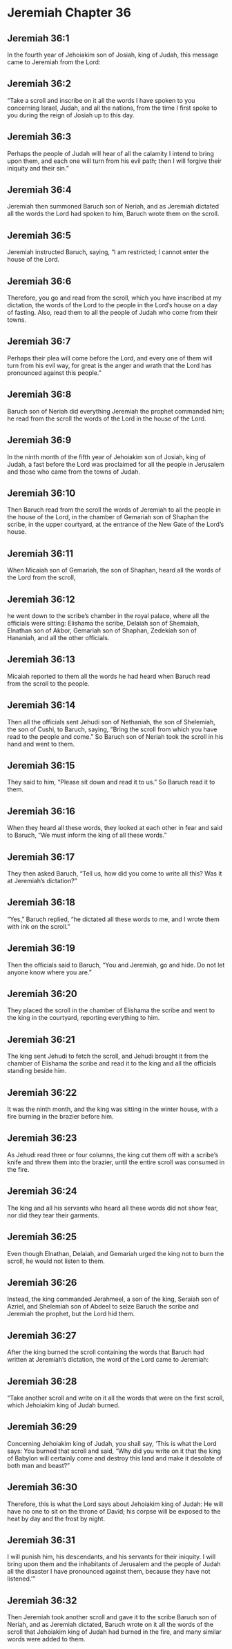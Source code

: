 # Jeremiah Chapter 36

## Jeremiah 36:1
In the fourth year of Jehoiakim son of Josiah, king of Judah, this message came to Jeremiah from the Lord:

## Jeremiah 36:2
“Take a scroll and inscribe on it all the words I have spoken to you concerning Israel, Judah, and all the nations, from the time I first spoke to you during the reign of Josiah up to this day.

## Jeremiah 36:3
Perhaps the people of Judah will hear of all the calamity I intend to bring upon them, and each one will turn from his evil path; then I will forgive their iniquity and their sin.”

## Jeremiah 36:4
Jeremiah then summoned Baruch son of Neriah, and as Jeremiah dictated all the words the Lord had spoken to him, Baruch wrote them on the scroll.

## Jeremiah 36:5
Jeremiah instructed Baruch, saying, “I am restricted; I cannot enter the house of the Lord.

## Jeremiah 36:6
Therefore, you go and read from the scroll, which you have inscribed at my dictation, the words of the Lord to the people in the Lord’s house on a day of fasting. Also, read them to all the people of Judah who come from their towns.

## Jeremiah 36:7
Perhaps their plea will come before the Lord, and every one of them will turn from his evil way, for great is the anger and wrath that the Lord has pronounced against this people.”

## Jeremiah 36:8
Baruch son of Neriah did everything Jeremiah the prophet commanded him; he read from the scroll the words of the Lord in the house of the Lord.

## Jeremiah 36:9
In the ninth month of the fifth year of Jehoiakim son of Josiah, king of Judah, a fast before the Lord was proclaimed for all the people in Jerusalem and those who came from the towns of Judah.

## Jeremiah 36:10
Then Baruch read from the scroll the words of Jeremiah to all the people in the house of the Lord, in the chamber of Gemariah son of Shaphan the scribe, in the upper courtyard, at the entrance of the New Gate of the Lord’s house.

## Jeremiah 36:11
When Micaiah son of Gemariah, the son of Shaphan, heard all the words of the Lord from the scroll,

## Jeremiah 36:12
he went down to the scribe’s chamber in the royal palace, where all the officials were sitting: Elishama the scribe, Delaiah son of Shemaiah, Elnathan son of Akbor, Gemariah son of Shaphan, Zedekiah son of Hananiah, and all the other officials.

## Jeremiah 36:13
Micaiah reported to them all the words he had heard when Baruch read from the scroll to the people.

## Jeremiah 36:14
Then all the officials sent Jehudi son of Nethaniah, the son of Shelemiah, the son of Cushi, to Baruch, saying, “Bring the scroll from which you have read to the people and come.” So Baruch son of Neriah took the scroll in his hand and went to them.

## Jeremiah 36:15
They said to him, “Please sit down and read it to us.” So Baruch read it to them.

## Jeremiah 36:16
When they heard all these words, they looked at each other in fear and said to Baruch, “We must inform the king of all these words.”

## Jeremiah 36:17
They then asked Baruch, “Tell us, how did you come to write all this? Was it at Jeremiah’s dictation?”

## Jeremiah 36:18
“Yes,” Baruch replied, “he dictated all these words to me, and I wrote them with ink on the scroll.”

## Jeremiah 36:19
Then the officials said to Baruch, “You and Jeremiah, go and hide. Do not let anyone know where you are.”

## Jeremiah 36:20
They placed the scroll in the chamber of Elishama the scribe and went to the king in the courtyard, reporting everything to him.

## Jeremiah 36:21
The king sent Jehudi to fetch the scroll, and Jehudi brought it from the chamber of Elishama the scribe and read it to the king and all the officials standing beside him.

## Jeremiah 36:22
It was the ninth month, and the king was sitting in the winter house, with a fire burning in the brazier before him.

## Jeremiah 36:23
As Jehudi read three or four columns, the king cut them off with a scribe’s knife and threw them into the brazier, until the entire scroll was consumed in the fire.

## Jeremiah 36:24
The king and all his servants who heard all these words did not show fear, nor did they tear their garments.

## Jeremiah 36:25
Even though Elnathan, Delaiah, and Gemariah urged the king not to burn the scroll, he would not listen to them.

## Jeremiah 36:26
Instead, the king commanded Jerahmeel, a son of the king, Seraiah son of Azriel, and Shelemiah son of Abdeel to seize Baruch the scribe and Jeremiah the prophet, but the Lord hid them.

## Jeremiah 36:27
After the king burned the scroll containing the words that Baruch had written at Jeremiah’s dictation, the word of the Lord came to Jeremiah:

## Jeremiah 36:28
“Take another scroll and write on it all the words that were on the first scroll, which Jehoiakim king of Judah burned.

## Jeremiah 36:29
Concerning Jehoiakim king of Judah, you shall say, ‘This is what the Lord says: You burned that scroll and said, “Why did you write on it that the king of Babylon will certainly come and destroy this land and make it desolate of both man and beast?”

## Jeremiah 36:30
Therefore, this is what the Lord says about Jehoiakim king of Judah: He will have no one to sit on the throne of David; his corpse will be exposed to the heat by day and the frost by night.

## Jeremiah 36:31
I will punish him, his descendants, and his servants for their iniquity. I will bring upon them and the inhabitants of Jerusalem and the people of Judah all the disaster I have pronounced against them, because they have not listened.’”

## Jeremiah 36:32
Then Jeremiah took another scroll and gave it to the scribe Baruch son of Neriah, and as Jeremiah dictated, Baruch wrote on it all the words of the scroll that Jehoiakim king of Judah had burned in the fire, and many similar words were added to them.
